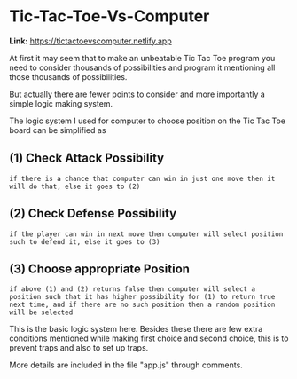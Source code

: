 # Tic-Tac-Toe-Vs-Computer

**Link:** https://tictactoevscomputer.netlify.app

At first it may seem that to make an unbeatable Tic Tac Toe program you need to consider thousands of possibilities and program it mentioning all those thousands of possibilities.

But actually there are fewer points to consider and more importantly a simple logic making system.

The logic system I used for computer to choose position on the Tic Tac Toe board can be simplified as

## (1) Check Attack Possibility
  
`if there is a chance that computer can win in just one move then it will do that, else it goes to (2)`
    
## (2) Check Defense Possibility

`if the player can win in next move then computer will select position such to defend it, else it goes to (3)`
    
## (3) Choose appropriate Position
  
`if above (1) and (2) returns false then computer will select a position such that it has higher possibility for (1) to return true next time,
and if there are no such position then a random position will be selected`

This is the basic logic system here. Besides these there are few extra conditions mentioned while making first choice and second choice, this is to prevent traps and also to set up traps.

More details are included in the file "app.js" through comments.
